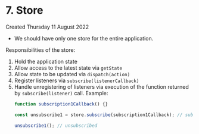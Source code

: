 # 7. Store
Created Thursday 11 August 2022

- We should have only one store for the entire application.

Responsibilities of the store:
1. Hold the application state
2. Allow access to the latest state via `getState`
3. Allow state to be updated via `dispatch(action)`
4. Register listeners via `subscribe(listenerCallback)`
5. Handle unregistering of listeners via execution of the function returned by `subscribe(listener)` call. Example:
	```js
	function subscription1Callback() {}
	
	const unsubscribe1 = store.subscribe(subscription1Callback); // subscribed

	unsubscribe1(); // unsubscribed
	```